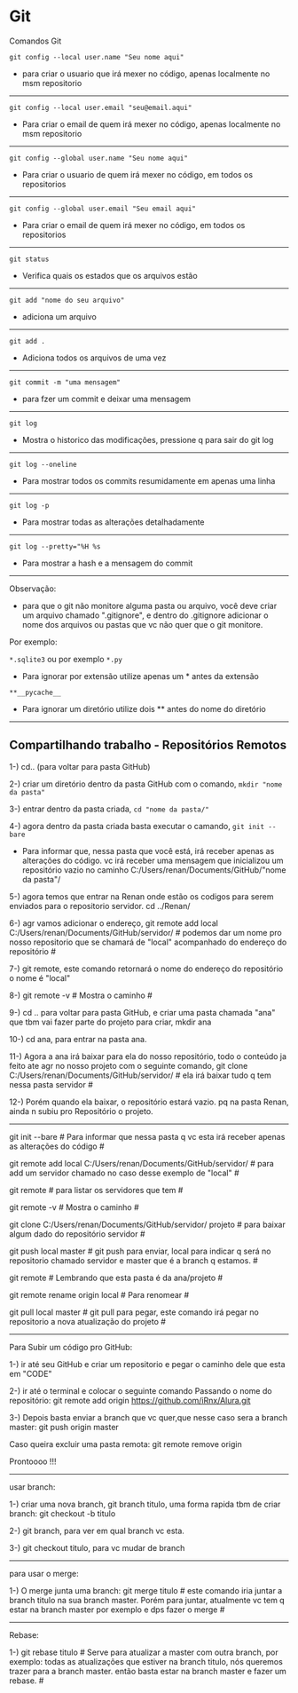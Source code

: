 # Git
Comandos Git

`git config --local user.name "Seu nome aqui"`
- para criar o usuario que irá mexer no código, apenas localmente no msm repositorio 
-----------------------------------------------------------------------------------------------------------------------------------------------
`git config --local user.email "seu@email.aqui"` 
- Para criar o email de quem irá mexer no código, apenas localmente no msm repositorio
-----------------------------------------------------------------------------------------------------------------------------------------------

`git config --global user.name "Seu nome aqui"`  
- Para criar o usuario de quem irá mexer no código, em todos os repositorios
-----------------------------------------------------------------------------------------------------------------------------------------------

`git config --global user.email "Seu email aqui"`
- Para criar o email de quem irá mexer no código, em todos os repositorios
-----------------------------------------------------------------------------------------------------------------------------------------------

`git status`
- Verifica quais os estados que os arquivos estão
-----------------------------------------------------------------------------------------------------------------------------------------------

`git add "nome do seu arquivo"` 
- adiciona um arquivo
-----------------------------------------------------------------------------------------------------------------------------------------------

`git add .`
- Adiciona todos os arquivos de uma vez
-----------------------------------------------------------------------------------------------------------------------------------------------

`git commit -m "uma mensagem"` 
- para fzer um commit e deixar uma mensagem
-----------------------------------------------------------------------------------------------------------------------------------------------
`git log`
- Mostra o historico das modificações, pressione q para sair do git log
-----------------------------------------------------------------------------------------------------------------------------------------------

`git log --oneline`
- Para mostrar todos os commits resumidamente em apenas uma linha
-----------------------------------------------------------------------------------------------------------------------------------------------

`git log -p` 
- Para mostrar todas as alterações detalhadamente
-----------------------------------------------------------------------------------------------------------------------------------------------

`git log --pretty="%H %s`
- Para mostrar a hash e a mensagem do commit
-----------------------------------------------------------------------------------------------------------------------------------------------
Observação:

- para que o git não monitore alguma pasta ou arquivo, você deve criar um arquivo chamado ".gitignore", e dentro do .gitignore adicionar o nome dos arquivos ou pastas que vc não quer que o git monitore.

Por exemplo:

`*.sqlite3` ou por exemplo `*.py`
- Para ignorar por extensão utilize apenas um * antes da extensão

`**__pycache__`
- Para ignorar um diretório utilize dois ** antes do nome do diretório
								
-----------------------------------------------------------------------------------------------------------------------------------------------

## Compartilhando trabalho - Repositórios Remotos

1-) cd.. (para voltar para pasta GitHub)

2-) criar um diretório dentro da pasta GitHub com o comando, `mkdir "nome da pasta"` 

3-) entrar dentro da pasta criada, `cd "nome da pasta/"`

4-) agora dentro da pasta criada basta executar o camando, `git init --bare` 
- Para informar que, nessa pasta que você está, irá receber apenas as alterações do código. vc irá receber uma mensagem que inicializou um repositório vazio no caminho C:/Users/renan/Documents/GitHub/"nome da pasta"/

5-) agora temos que entrar na Renan onde estão os codigos para serem enviados para o repositorio servidor. cd ../Renan/

6-) agr vamos adicionar o endereço, git remote add local C:/Users/renan/Documents/GitHub/servidor/  # podemos dar um nome pro nosso repositorio que se chamará de "local" acompanhado do endereço do repositório #

7-) git remote, este comando retornará o nome do endereço do repositório o nome é "local" 

8-) git remote -v  # Mostra o caminho #

9-) cd .. para voltar para pasta GitHub, e criar uma pasta chamada "ana" que tbm vai fazer parte do projeto para criar, mkdir ana

10-) cd ana, para entrar na pasta ana.

11-) Agora a ana irá baixar para ela do nosso repositório, todo o conteúdo ja feito ate agr no nosso projeto com o seguinte comando, git clone  C:/Users/renan/Documents/GitHub/servidor/  # ela irá baixar tudo q tem nessa pasta servidor #

12-) Porém quando ela baixar, o repositório estará vazio. pq na pasta Renan, ainda n subiu pro Repositório o projeto. 

-----------------------------------------------------------------------------------------------------------------------------------------------

git init --bare # Para informar que nessa pasta q vc esta irá receber apenas as alterações do código #

git remote add local C:/Users/renan/Documents/GitHub/servidor/ # para add um servidor chamado no caso desse exemplo de "local" #

git remote  # para listar os servidores que tem #

git remote -v  # Mostra o caminho #

git clone C:/Users/renan/Documents/GitHub/servidor/ projeto # para baixar algum dado do repositório servidor #

git push local master # git push para enviar, local para indicar q será no repositorio chamado servidor e master que é a branch q estamos. #

git remote # Lembrando que esta pasta é da ana/projeto #

git remote rename origin local # Para renomear #

git pull local master # git pull para pegar,  este comando irá pegar no repositorio a nova atualização do projeto #

-----------------------------------------------------------------------------------------------------------------------------------------------

Para Subir um código pro GitHub:

1-) ir até seu GitHub e criar um repositorio e pegar o caminho dele que esta em "CODE"

2-) ir até o terminal e colocar o seguinte comando Passando o nome do repositório: git remote add origin https://github.com/iRnx/Alura.git

3-) Depois basta enviar a branch que vc quer,que nesse caso sera a branch master: git push origin master

Caso queira excluir uma pasta remota: git remote remove origin

Prontoooo !!! 

-----------------------------------------------------------------------------------------------------------------------------------------------

usar branch:

1-) criar uma nova branch, git branch titulo, uma forma rapida tbm de criar branch: git checkout -b titulo

2-) git branch, para ver em qual branch vc esta.

3-) git checkout titulo, para vc mudar de branch

-----------------------------------------------------------------------------------------------------------------------------------------------

para usar o merge:

1-) O merge junta uma branch: git merge titulo  # este comando iria juntar a branch titulo na sua branch master. Porém para juntar, atualmente vc tem q estar na branch master por exemplo e dps fazer o merge #

-----------------------------------------------------------------------------------------------------------------------------------------------

Rebase:

1-) git rebase titulo # Serve para atualizar a master com outra branch, por exemplo: todas as atualizações que estiver na branch titulo, nós queremos trazer para a branch master. então basta estar na branch master e fazer um rebase. #
